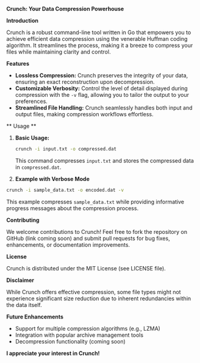 **Crunch: Your Data Compression Powerhouse**

**Introduction**

Crunch is a robust command-line tool written in Go that empowers you to achieve efficient data compression using the venerable Huffman coding algorithm. It streamlines the process, making it a breeze to compress your files while maintaining clarity and control.

**Features**

- **Lossless Compression:** Crunch preserves the integrity of your data, ensuring an exact reconstruction upon decompression.
- **Customizable Verbosity:** Control the level of detail displayed during compression with the `-v` flag, allowing you to tailor the output to your preferences.
- **Streamlined File Handling:** Crunch seamlessly handles both input and output files, making compression workflows effortless.

** Usage **

1. **Basic Usage:**
   ```bash
   crunch -i input.txt -o compressed.dat
   ```
   This command compresses `input.txt` and stores the compressed data in `compressed.dat`.

2. **Example with Verbose Mode**

```bash
crunch -i sample_data.txt -o encoded.dat -v
```

This example compresses `sample_data.txt` while providing informative progress messages about the compression process.

**Contributing**

We welcome contributions to Crunch! Feel free to fork the repository on GitHub (link coming soon) and submit pull requests for bug fixes, enhancements, or documentation improvements.

**License**

Crunch is distributed under the MIT License (see LICENSE file).

**Disclaimer**

While Crunch offers effective compression, some file types might not experience significant size reduction due to inherent redundancies within the data itself.

**Future Enhancements**

- Support for multiple compression algorithms (e.g., LZMA)
- Integration with popular archive management tools
- Decompression functionality (coming soon)

**I appreciate your interest in Crunch!**

